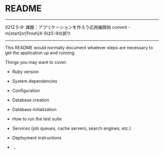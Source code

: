 # README

---------------------------------------------
0212
5-9:
課題：アプリケーションを作ろう応用編開始
commit -m[start]or[finish]4-9は5-9の誤り


---------------------------------------------


This README would normally document whatever steps are necessary to get the
application up and running.

Things you may want to cover:

* Ruby version

* System dependencies

* Configuration

* Database creation

* Database initialization

* How to run the test suite

* Services (job queues, cache servers, search engines, etc.)

* Deployment instructions

* ...

